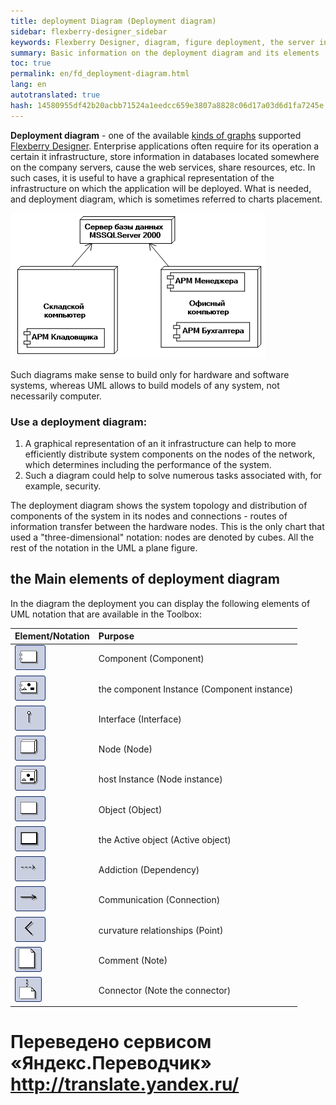 ```yaml
--- 
title: deployment Diagram (Deployment diagram) 
sidebar: flexberry-designer_sidebar 
keywords: Flexberry Designer, diagram, figure deployment, the server infrastructure 
summary: Basic information on the deployment diagram and its elements 
toc: true 
permalink: en/fd_deployment-diagram.html 
lang: en 
autotranslated: true 
hash: 14580955df42b20acbb71524a1eedcc659e3807a8828c06d17a03d6d1fa7245e 
--- 
```


**Deployment diagram** - one of the available [kinds of graphs](fd_editing-diagram.html) supported [Flexberry Designer](fd_landing_page.html). 
Enterprise applications often require for its operation a certain it infrastructure, store information in databases located somewhere on the company servers, cause the web services, share resources, etc. In such cases, it is useful to have a graphical representation of the infrastructure on which the application will be deployed. What is needed, and deployment diagram, which is sometimes referred to charts placement. 

![](/images/pages/products/flexberry-designer/diagram/deployment-diagram.png) 

Such diagrams make sense to build only for hardware and software systems, whereas UML allows to build models of any system, not necessarily computer. 

### Use a deployment diagram: 

1. A graphical representation of an it infrastructure can help to more efficiently distribute system components on the nodes of the network, which determines including the performance of the system. 
2. Such a diagram could help to solve numerous tasks associated with, for example, security. 

The deployment diagram shows the system topology and distribution of components of the system in its nodes and connections - routes of information transfer between the hardware nodes. This is the only chart that used a "three-dimensional" notation: nodes are denoted by cubes. All the rest of the notation in the UML a plane figure. 

## the Main elements of deployment diagram 

In the diagram the deployment you can display the following elements of UML notation that are available in the Toolbox: 

Element/Notation | Purpose 
:--------------------------------|:---------------------------------------------------------- 
![](/images/pages/products/flexberry-designer/diagram/component.jpg) | Component (Component) 
![](/images/pages/products/flexberry-designer/diagram/componentinstance.jpg) | the component Instance (Component instance) 
![](/images/pages/products/flexberry-designer/diagram/interface.jpg) | Interface (Interface) 
![](/images/pages/products/flexberry-designer/diagram/node.jpg) | Node (Node) 
![](/images/pages/products/flexberry-designer/diagram/nodeinstance.jpg) | host Instance (Node instance) 
![](/images/pages/products/flexberry-designer/diagram/instance.jpg) | Object (Object) 
![](/images/pages/products/flexberry-designer/diagram/activeobject1.jpg) | the Active object (Active object) 
![](/images/pages/products/flexberry-designer/diagram/dependency1.jpg) | Addiction (Dependency) 
![](/images/pages/products/flexberry-designer/diagram/connection.jpg) | Communication (Connection) 
![](/images/pages/products/flexberry-designer/diagram/corner.jpg) | curvature relationships (Point) 
![](/images/pages/products/flexberry-designer/diagram/note.jpg) | Comment (Note) 
![](/images/pages/products/flexberry-designer/diagram/noteconn.jpg) | Connector (Note the connector) 



 # Переведено сервисом «Яндекс.Переводчик» http://translate.yandex.ru/
